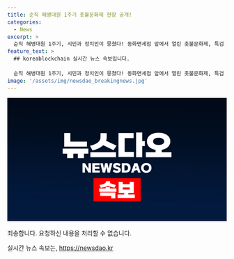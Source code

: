```yaml
---
title: 순직 해병대원 1주기 촛불문화제 현장 공개!
categories:
  - News
excerpt: >
  순직 해병대원 1주기, 시민과 정치인이 뭉쳤다! 동화면세점 앞에서 열린 촛불문화제, 특검 요구에 듣기 좋은 함성 끝까지!
feature_text: >
  ## koreablockchain 실시간 뉴스 속보입니다.

  순직 해병대원 1주기, 시민과 정치인이 뭉쳤다! 동화면세점 앞에서 열린 촛불문화제, 특검 요구에 듣기 좋은 함성 끝까지!
image: '/assets/img/newsdao_breakingnews.jpg'
---
```


<p><img src="/assets/img/newsdao_breakingnews.jpg" alt="koreablockchain 속보" /></p>

<p>죄송합니다. 요청하신 내용을 처리할 수 없습니다.</p>
실시간 뉴스 속보는, <a href="https://newsdao.kr" rel="dofollow">https://newsdao.kr</a>


